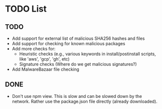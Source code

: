 # TODO List

## TODO
- Add support for external list of malicious SHA256 hashes and files
- Add support for checking for known malicious packages
- Add more checks for:
    - Heuristic checks (e.g., various keywords in install/postinstall scripts, like 'aws', 'gcp', 'gh', etc)
    - Signature checks (Where do we get malicious signatures?)
- Add MalwareBazaar file checking

## DONE
- Don't use npm view. This is slow and can be slowed down by the network. Rather use the package.json file directly (already downloaded).
